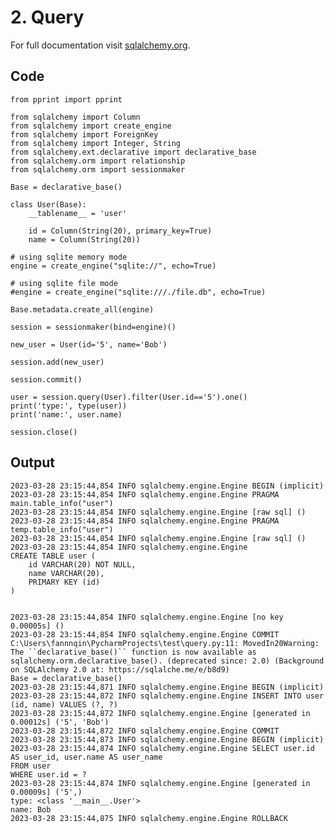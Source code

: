 # 2. Query

For full documentation visit [sqlalchemy.org](https://www.sqlalchemy.org/).

## Code

    from pprint import pprint

    from sqlalchemy import Column
    from sqlalchemy import create_engine
    from sqlalchemy import ForeignKey
    from sqlalchemy import Integer, String
    from sqlalchemy.ext.declarative import declarative_base
    from sqlalchemy.orm import relationship
    from sqlalchemy.orm import sessionmaker

    Base = declarative_base()

    class User(Base):
        __tablename__ = 'user'

        id = Column(String(20), primary_key=True)
        name = Column(String(20))

    # using sqlite memory mode
    engine = create_engine("sqlite://", echo=True)

    # using sqlite file mode
    #engine = create_engine("sqlite:///./file.db", echo=True)

    Base.metadata.create_all(engine)

    session = sessionmaker(bind=engine)()

    new_user = User(id='5', name='Bob')

    session.add(new_user)

    session.commit()

    user = session.query(User).filter(User.id=='5').one()
    print('type:', type(user))
    print('name:', user.name)

    session.close()


## Output

    2023-03-28 23:15:44,854 INFO sqlalchemy.engine.Engine BEGIN (implicit)
    2023-03-28 23:15:44,854 INFO sqlalchemy.engine.Engine PRAGMA main.table_info("user")
    2023-03-28 23:15:44,854 INFO sqlalchemy.engine.Engine [raw sql] ()
    2023-03-28 23:15:44,854 INFO sqlalchemy.engine.Engine PRAGMA temp.table_info("user")
    2023-03-28 23:15:44,854 INFO sqlalchemy.engine.Engine [raw sql] ()
    2023-03-28 23:15:44,854 INFO sqlalchemy.engine.Engine 
    CREATE TABLE user (
        id VARCHAR(20) NOT NULL, 
        name VARCHAR(20), 
        PRIMARY KEY (id)
    )


    2023-03-28 23:15:44,854 INFO sqlalchemy.engine.Engine [no key 0.00005s] ()
    2023-03-28 23:15:44,854 INFO sqlalchemy.engine.Engine COMMIT
    C:\Users\fannnqin\PycharmProjects\test\query.py:11: MovedIn20Warning: The ``declarative_base()`` function is now available as sqlalchemy.orm.declarative_base(). (deprecated since: 2.0) (Background on SQLAlchemy 2.0 at: https://sqlalche.me/e/b8d9)
    Base = declarative_base()
    2023-03-28 23:15:44,871 INFO sqlalchemy.engine.Engine BEGIN (implicit)
    2023-03-28 23:15:44,872 INFO sqlalchemy.engine.Engine INSERT INTO user (id, name) VALUES (?, ?)
    2023-03-28 23:15:44,872 INFO sqlalchemy.engine.Engine [generated in 0.00012s] ('5', 'Bob')
    2023-03-28 23:15:44,872 INFO sqlalchemy.engine.Engine COMMIT
    2023-03-28 23:15:44,873 INFO sqlalchemy.engine.Engine BEGIN (implicit)
    2023-03-28 23:15:44,874 INFO sqlalchemy.engine.Engine SELECT user.id AS user_id, user.name AS user_name 
    FROM user 
    WHERE user.id = ?
    2023-03-28 23:15:44,874 INFO sqlalchemy.engine.Engine [generated in 0.00009s] ('5',)
    type: <class '__main__.User'>
    name: Bob
    2023-03-28 23:15:44,875 INFO sqlalchemy.engine.Engine ROLLBACK
